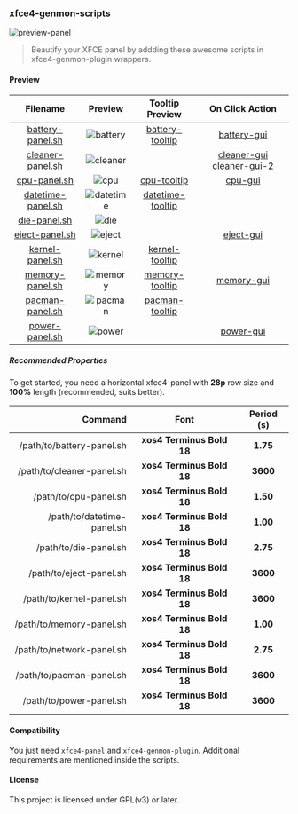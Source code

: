 ### xfce4-genmon-scripts

![preview-panel]

> Beautify your XFCE panel by addding these awesome scripts in xfce4-genmon-plugin wrappers.

#### Preview

| Filename            | Preview     | Tooltip Preview    | On Click Action               |
|:-------------------:|:-----------:|:------------------:|:-----------------------------:|
| [battery-panel.sh]  | ![battery]  | [battery-tooltip]  | [battery-gui]                 |
| [cleaner-panel.sh]  | ![cleaner]  |                    | [cleaner-gui] [cleaner-gui-2] |
| [cpu-panel.sh]      | ![cpu]      | [cpu-tooltip]      | [cpu-gui]                     |
| [datetime-panel.sh] | ![datetime] | [datetime-tooltip] |                               |
| [die-panel.sh]      | ![die]      |                    |                               |
| [eject-panel.sh]    | ![eject]    |                    | [eject-gui]                   |
| [kernel-panel.sh]   | ![kernel]   | [kernel-tooltip]   |                               |
| [memory-panel.sh]   | ![memory]   | [memory-tooltip]   | [memory-gui]                  |
| [pacman-panel.sh]   | ![pacman]   | [pacman-tooltip]   |                               |
| [power-panel.sh]    | ![power]    |                    | [power-gui]                   |

##### Recommended Properties

To get started, you need a horizontal xfce4-panel with **28p** row size and **100%** length (recommended, suits better).

| Command                    | Font                      | Period (s) |
|---------------------------:|:-------------------------:|:----------:|
| /path/to/battery-panel.sh  | **xos4 Terminus Bold 18** |  **1.75**  |
| /path/to/cleaner-panel.sh  | **xos4 Terminus Bold 18** |  **3600**  |
| /path/to/cpu-panel.sh      | **xos4 Terminus Bold 18** |  **1.50**  |
| /path/to/datetime-panel.sh | **xos4 Terminus Bold 18** |  **1.00**  |
| /path/to/die-panel.sh      | **xos4 Terminus Bold 18** |  **2.75**  |
| /path/to/eject-panel.sh    | **xos4 Terminus Bold 18** |  **3600**  |
| /path/to/kernel-panel.sh   | **xos4 Terminus Bold 18** |  **3600**  |
| /path/to/memory-panel.sh   | **xos4 Terminus Bold 18** |  **1.00**  |
| /path/to/network-panel.sh  | **xos4 Terminus Bold 18** |  **2.75**  |
| /path/to/pacman-panel.sh   | **xos4 Terminus Bold 18** |  **3600**  |
| /path/to/power-panel.sh    | **xos4 Terminus Bold 18** |  **3600**  |

#### Compatibility

You just need `xfce4-panel` and `xfce4-genmon-plugin`. Additional requirements are mentioned inside the scripts.

#### License

This project is licensed under GPL(v3) or later.

[battery-panel.sh]: battery-panel.sh
[cleaner-panel.sh]: cleaner-panel.sh
[cpu-panel.sh]: cpu-panel.sh
[datetime-panel.sh]: datetime-panel.sh
[die-panel.sh]: die-panel.sh
[eject-panel.sh]: eject-panel.sh
[kernel-panel.sh]: kernel-panel.sh
[memory-panel.sh]: memory-panel.sh
[pacman-panel.sh]: pacman-panel.sh
[power-panel.sh]: power-panel.sh
[preview-panel]: https://raw.githubusercontent.com/xtonousou/xfce4-genmon-scripts/master/previews/preview-panel.png "xfce4-panel"
[battery]: https://raw.githubusercontent.com/xtonousou/xfce4-genmon-scripts/master/previews/battery-panel/battery.gif "battery"
[battery-tooltip]: https://raw.githubusercontent.com/xtonousou/xfce4-genmon-scripts/master/previews/battery-panel/battery-tooltip.gif "battery-tooltip"
[battery-gui]: https://raw.githubusercontent.com/xtonousou/xfce4-genmon-scripts/master/previews/battery-panel/battery-gui.png "battery-gui"
[cleaner]: https://raw.githubusercontent.com/xtonousou/xfce4-genmon-scripts/master/previews/cleaner-panel/cleaner.png "cleaner"
[cleaner-gui]: https://raw.githubusercontent.com/xtonousou/xfce4-genmon-scripts/master/previews/cleaner-panel/cleaner-gui.png "cleaner-gui"
[cleaner-gui-2]: https://raw.githubusercontent.com/xtonousou/xfce4-genmon-scripts/master/previews/cleaner-panel/cleaner-gui-2.png "cleaner-gui-2"
[cpu]: https://raw.githubusercontent.com/xtonousou/xfce4-genmon-scripts/master/previews/cpu-panel/cpu.gif "cpu"
[cpu-tooltip]: https://raw.githubusercontent.com/xtonousou/xfce4-genmon-scripts/master/previews/cpu-panel/cpu-tooltip.gif "cpu-tooltip"
[cpu-gui]: https://raw.githubusercontent.com/xtonousou/xfce4-genmon-scripts/master/previews/cpu-panel/cpu-gui.png "cpu-gui"
[datetime]: https://raw.githubusercontent.com/xtonousou/xfce4-genmon-scripts/master/previews/datetime-panel/datetime.gif "datetime"
[datetime-tooltip]: https://raw.githubusercontent.com/xtonousou/xfce4-genmon-scripts/master/previews/datetime-panel/datetime-tooltip.png "datetime-tooltip"
[die]: https://raw.githubusercontent.com/xtonousou/xfce4-genmon-scripts/master/previews/die-panel/die.gif "die"
[eject]: https://raw.githubusercontent.com/xtonousou/xfce4-genmon-scripts/master/previews/eject-panel/eject.png "eject"
[eject-gui]: https://raw.githubusercontent.com/xtonousou/xfce4-genmon-scripts/master/previews/eject-panel/eject-gui.png "eject-gui"
[kernel]: https://raw.githubusercontent.com/xtonousou/xfce4-genmon-scripts/master/previews/kernel-panel/kernel.png "kernel"
[kernel-tooltip]: https://raw.githubusercontent.com/xtonousou/xfce4-genmon-scripts/master/previews/kernel-panel/kernel-tooltip.png "kernel-tooltip"
[memory]: https://raw.githubusercontent.com/xtonousou/xfce4-genmon-scripts/master/previews/memory-panel/memory.gif "memory"
[memory-tooltip]: https://raw.githubusercontent.com/xtonousou/xfce4-genmon-scripts/master/previews/memory-panel/memory-tooltip.gif "memory-tooltip"
[memory-gui]: https://raw.githubusercontent.com/xtonousou/xfce4-genmon-scripts/master/previews/memory-panel/memory-gui.png "memory-gui"
[pacman]: https://raw.githubusercontent.com/xtonousou/xfce4-genmon-scripts/master/previews/pacman-panel/pacman.png "pacman"
[pacman-tooltip]: https://raw.githubusercontent.com/xtonousou/xfce4-genmon-scripts/master/previews/pacman-panel/pacman-tooltip.png "pacman-tooltip"
[power]: https://raw.githubusercontent.com/xtonousou/xfce4-genmon-scripts/master/previews/power-panel/power.png "power"
[power-gui]: https://raw.githubusercontent.com/xtonousou/xfce4-genmon-scripts/master/previews/power-panel/power-gui.png "power-gui"













